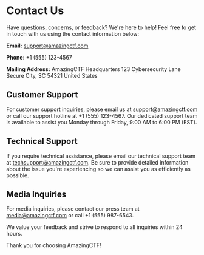 # Contact Us
Have questions, concerns, or feedback? We're here to help! Feel free to get in touch with us using the contact information below:

**Email:** [support@amazingctf.com](mailto:support@amazingctf.com)

**Phone:** +1 (555) 123-4567

**Mailing Address:**
AmazingCTF Headquarters
123 Cybersecurity Lane
Secure City, SC 54321
United States

## Customer Support
For customer support inquiries, please email us at [support@amazingctf.com](mailto:support@amazingctf.com) or call our support hotline at +1 (555) 123-4567. Our dedicated support team is available to assist you Monday through Friday, 9:00 AM to 6:00 PM (EST).

## Technical Support
If you require technical assistance, please email our technical support team at [techsupport@amazingctf.com](mailto:techsupport@amazingctf.com). Be sure to provide detailed information about the issue you're experiencing so we can assist you as efficiently as possible.

## Media Inquiries
For media inquiries, please contact our press team at [media@amazingctf.com](mailto:media@amazingctf.com) or call +1 (555) 987-6543.

We value your feedback and strive to respond to all inquiries within 24 hours.

Thank you for choosing AmazingCTF!
